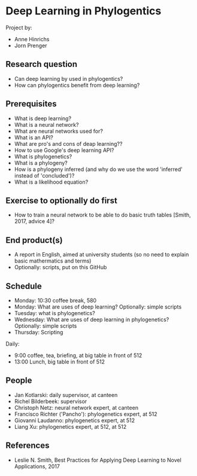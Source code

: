 # Deep Learning in Phylogentics

Project by:

 * Anne Hinrichs
 * Jorn Prenger

## Research question

 * Can deep learning by used in phylogentics?
 * How can phylogentics benefit from deep learning?
 
## Prerequisites

 * What is deep learning?
 * What is a neural network?
 * What are neural networks used for?
 * What is an API?
 * What are pro's and cons of deap learning??
 * How to use Google's deep learning API?
 * What is phylogenetics?
 * What is a phylogeny?
 * How is a phylogeny inferred (and why do we use the word 'inferred' instead of 'concluded')?
 * What is a likelihood equation?

## Exercise to optionally do first

 * How to train a neural network to be able to do basic truth tables [Smith, 2017, advice 4]?

## End product(s)

 * A report in English, aimed at university students (so no need to explain basic mathermatics and terms)
 * Optionally: scripts, put on this GitHub

## Schedule

 * Monday: 10:30 coffee break, 580
 * Monday: What are uses of deep learning? Optionally: simple scripts
 * Tuesday: what is phylogenetics?
 * Wednesday: What are uses of deep learning in phylogenetics? Optionally: simple scripts
 * Thursday: Scripting

Daily: 

 * 9:00 coffee, tea, briefing, at big table in front of 512
 * 13:00 Lunch, big table in front of 512

## People

 * Jan Kotlarski: daily supervisor, at canteen
 * Richel Bilderbeek: supervisor
 * Christoph Netz: neural network expert, at canteen
 * Francisco Richter ('Pancho'): phylogenetics expert, at 512
 * Giovanni Laudanno: phylogenetics expert, at 512
 * Liang Xu: phylogenetics expert, at 512, at 512
 

## References

 * Leslie N. Smith, Best Practices for Applying Deep Learning to Novel Applications, 2017

